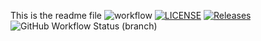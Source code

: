 This is the readme file
![workflow](https://github.com/pabluchiyague/devops/actions/workflows/main.yml/badge.svg)
[![LICENSE](https://img.shields.io/github/license/pabluchiyague/devops.svg?style=flat-square)](https://github.com/pabluchiyague/devops/blob/master/LICENSE)
[![Releases](https://img.shields.io/github/release/pabluchiyague/devops/all.svg?style=flat-square)](https://github.com/pabluchiyague/devops/releases)
![GitHub Workflow Status (branch)](https://img.shields.io/github/workflow/status/pabluchiyague/devops/Checkout/develop?style=flat-square)
